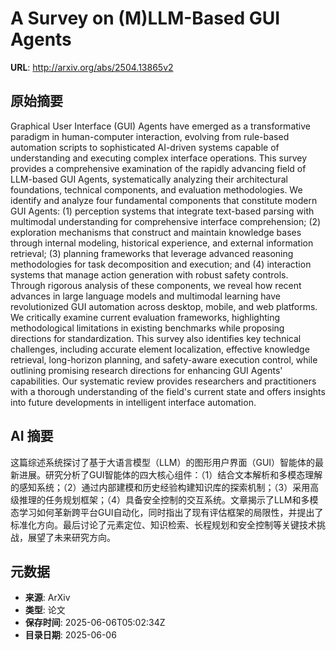 # A Survey on (M)LLM-Based GUI Agents

**URL**: http://arxiv.org/abs/2504.13865v2

## 原始摘要

Graphical User Interface (GUI) Agents have emerged as a transformative
paradigm in human-computer interaction, evolving from rule-based automation
scripts to sophisticated AI-driven systems capable of understanding and
executing complex interface operations. This survey provides a comprehensive
examination of the rapidly advancing field of LLM-based GUI Agents,
systematically analyzing their architectural foundations, technical components,
and evaluation methodologies. We identify and analyze four fundamental
components that constitute modern GUI Agents: (1) perception systems that
integrate text-based parsing with multimodal understanding for comprehensive
interface comprehension; (2) exploration mechanisms that construct and maintain
knowledge bases through internal modeling, historical experience, and external
information retrieval; (3) planning frameworks that leverage advanced reasoning
methodologies for task decomposition and execution; and (4) interaction systems
that manage action generation with robust safety controls. Through rigorous
analysis of these components, we reveal how recent advances in large language
models and multimodal learning have revolutionized GUI automation across
desktop, mobile, and web platforms. We critically examine current evaluation
frameworks, highlighting methodological limitations in existing benchmarks
while proposing directions for standardization. This survey also identifies key
technical challenges, including accurate element localization, effective
knowledge retrieval, long-horizon planning, and safety-aware execution control,
while outlining promising research directions for enhancing GUI Agents'
capabilities. Our systematic review provides researchers and practitioners with
a thorough understanding of the field's current state and offers insights into
future developments in intelligent interface automation.


## AI 摘要

这篇综述系统探讨了基于大语言模型（LLM）的图形用户界面（GUI）智能体的最新进展。研究分析了GUI智能体的四大核心组件：（1）结合文本解析和多模态理解的感知系统；（2）通过内部建模和历史经验构建知识库的探索机制；（3）采用高级推理的任务规划框架；（4）具备安全控制的交互系统。文章揭示了LLM和多模态学习如何革新跨平台GUI自动化，同时指出了现有评估框架的局限性，并提出了标准化方向。最后讨论了元素定位、知识检索、长程规划和安全控制等关键技术挑战，展望了未来研究方向。

## 元数据

- **来源**: ArXiv
- **类型**: 论文
- **保存时间**: 2025-06-06T05:02:34Z
- **目录日期**: 2025-06-06
